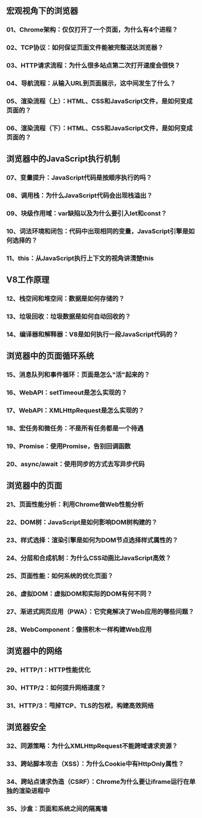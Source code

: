 ## 宏观视角下的浏览器
### 01、Chrome架构：仅仅打开了一个页面，为什么有4个进程？
### 02、TCP协议：如何保证页面文件能被完整送达浏览器？
### 03、HTTP请求流程：为什么很多站点第二次打开速度会很快？
### 04、导航流程：从输入URL到页面展示，这中间发生了什么？
### 05、渲染流程（上）：HTML、CSS和JavaScript文件，是如何变成页面的？
### 06、渲染流程（下）：HTML、CSS和JavaScript文件，是如何变成页面的？
## 浏览器中的JavaScript执行机制
### 07、变量提升：JavaScript代码是按顺序执行的吗？
### 08、调用栈：为什么JavaScript代码会出现栈溢出？
### 09、块级作用域：var缺陷以及为什么要引入let和const？
### 10、词法环境和闭包：代码中出现相同的变量，JavaScript引擎是如何选择的？
### 11、this：从JavaScript执行上下文的视角讲清楚this
## V8工作原理
### 12、栈空间和堆空间：数据是如何存储的？
### 13、垃圾回收：垃圾数据是如何自动回收的？
### 14、编译器和解释器：V8是如何执行一段JavaScript代码的？
## 浏览器中的页面循环系统
### 15、消息队列和事件循环：页面是怎么"活"起来的？
### 16、WebAPI：setTimeout是怎么实现的？
### 17、WebAPI：XMLHttpRequest是怎么实现的？
### 18、宏任务和微任务：不是所有任务都是一个待遇
### 19、Promise：使用Promise，告别回调函数
### 20、async/await：使用同步的方式去写异步代码
## 浏览器中的页面
### 21、页面性能分析：利用Chrome做Web性能分析
### 22、DOM树：JavaScript是如何影响DOM树构建的？
### 23、样式选择：渲染引擎是如何为DOM节点选择样式属性的？
### 24、分层和合成机制：为什么CSS动画比JavaScript高效？
### 25、页面性能：如何系统的优化页面？
### 26、虚拟DOM：虚拟DOM和实际的DOM有何不同？
### 27、渐进式网页应用（PWA）：它究竟解决了Web应用的哪些问题？
### 28、WebComponent：像搭积木一样构建Web应用
## 浏览器中的网络
### 29、HTTP/1：HTTP性能优化
### 30、HTTP/2：如何提升网络速度？
### 31、HTTP/3：甩掉TCP、TLS的包袱，构建高效网络
## 浏览器安全
### 32、同源策略：为什么XMLHttpRequest不能跨域请求资源？
### 33、跨站脚本攻击（XSS）：为什么Cookie中有HttpOnly属性？
### 34、跨站点请求伪造（CSRF）：Chrome为什么要让iframe运行在单独的渲染进程中
### 35、沙盒：页面和系统之间的隔离墙
